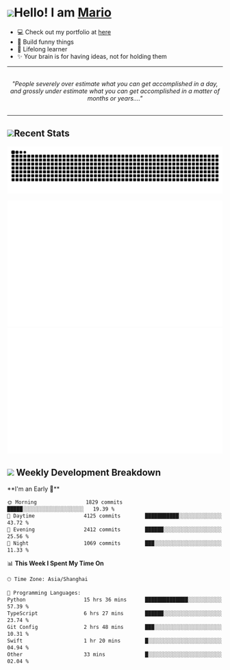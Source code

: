 <h1><a href = "#"><img src="https://media.giphy.com/media/VgCDAzcKvsR6OM0uWg/giphy.gif" width="50"></a><span>Hello! I am <a href="https://github.com/mario1in">Mario</a></span></h1>

- 💻 Check out my portfolio at [here](https://shixiong.name)
- 🔨 Build funny things
- 🚀 Lifelong learner
- ✨ Your brain is for having ideas, not for holding them

<hr/>
<br/>
<div align="center">
<i>"People severely over estimate what you can get accomplished in a day, and grossly under estimate what you can get accomplished in a matter of months or years...." </i>
</div>
<br/>
<hr/>

<h2 align="left">
  <a href="#"><img src="https://emojis.slackmojis.com/emojis/images/1643514389/3643/cool-doge.gif?1643514389" height="30"></a>Recent Stats
</h2>

<picture>
  <source
    media="(prefers-color-scheme: dark)"
    srcset="https://raw.githubusercontent.com/mario1in/mario1in/output/github-contribution-grid-snake-dark.svg"
  />
  <source
    media="(prefers-color-scheme: light)"
    srcset="https://raw.githubusercontent.com/mario1in/mario1in/output/github-contribution-grid-snake.svg"
  />
  <img
    alt="github contribution grid snake animation"
    src="https://raw.githubusercontent.com/mario1in/mario1in/output/github-contribution-grid-snake.svg"
  />
</picture>

![overview](https://raw.githubusercontent.com/mario1in/mario1in/stats-output/generated/overview.svg)
![languages](https://raw.githubusercontent.com/mario1in/mario1in/stats-output/generated/languages.svg)

<h2 align="left">
  <a href="#"><img src="https://emojis.slackmojis.com/emojis/images/1643514062/184/nyancat_big.gif?1643514062" height="30"></a> Weekly Development Breakdown
</h2>
<!--START_SECTION:waka-->
**I'm an Early 🐤** 

```text
🌞 Morning                1829 commits        █████░░░░░░░░░░░░░░░░░░░░   19.39 % 
🌆 Daytime                4125 commits        ███████████░░░░░░░░░░░░░░   43.72 % 
🌃 Evening                2412 commits        ██████░░░░░░░░░░░░░░░░░░░   25.56 % 
🌙 Night                  1069 commits        ███░░░░░░░░░░░░░░░░░░░░░░   11.33 % 
```


📊 **This Week I Spent My Time On** 

```text
🕑︎ Time Zone: Asia/Shanghai

💬 Programming Languages: 
Python                   15 hrs 36 mins      ██████████████░░░░░░░░░░░   57.39 % 
TypeScript               6 hrs 27 mins       ██████░░░░░░░░░░░░░░░░░░░   23.74 % 
Git Config               2 hrs 48 mins       ███░░░░░░░░░░░░░░░░░░░░░░   10.31 % 
Swift                    1 hr 20 mins        █░░░░░░░░░░░░░░░░░░░░░░░░   04.94 % 
Other                    33 mins             █░░░░░░░░░░░░░░░░░░░░░░░░   02.04 % 
```


<!--END_SECTION:waka-->

